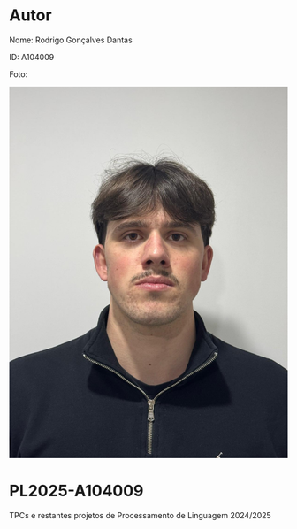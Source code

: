 # Autor
Nome: Rodrigo Gonçalves Dantas  

ID: A104009  

Foto:

![Autor](https://github.com/Rodrigodantas04/PL2025-A104009/blob/main/TP1/WhatsApp%20Image%202025-02-13%20at%2022.13.00.jpeg)
# PL2025-A104009
TPCs e restantes projetos de Processamento de Linguagem 2024/2025
